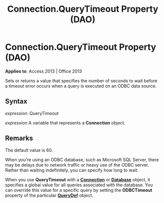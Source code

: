 ﻿---
title: Connection.QueryTimeout Property (DAO)
TOCTitle: QueryTimeout Property
ms:assetid: 97853412-d5ae-7a71-ccaa-595c68919654
ms:mtpsurl: https://msdn.microsoft.com/en-us/library/Ff197804(v=office.15)
ms:contentKeyID: 48546471
ms.date: 09/18/2015
mtps_version: v=office.15
f1_keywords:
- dao360.chm1052905
f1_categories:
- Office.Version=v15
---

# Connection.QueryTimeout Property (DAO)


**Applies to**: Access 2013 | Office 2013

Sets or returns a value that specifies the number of seconds to wait before a timeout error occurs when a query is executed on an ODBC data source.

## Syntax

*expression* .QueryTimeout

*expression* A variable that represents a **Connection** object.

## Remarks

The default value is 60.

When you're using an ODBC database, such as Microsoft SQL Server, there may be delays due to network traffic or heavy use of the ODBC server. Rather than waiting indefinitely, you can specify how long to wait.

When you use **QueryTimeout** with a **[Connection](connection-object-dao.md)** or **[Database](database-object-dao.md)** object, it specifies a global value for all queries associated with the database. You can override this value for a specific query by setting the **ODBCTimeout** property of the particular **[QueryDef](querydef-object-dao.md)** object.

